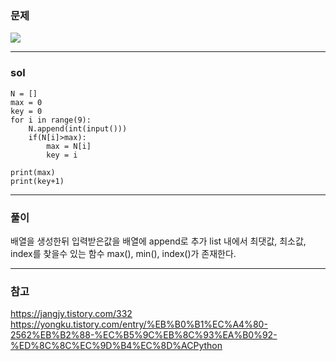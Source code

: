 ### 문제
![](https://images.velog.io/images/chestnut1044/post/f89ee608-1b63-4035-a6aa-0c565bacc92f/image.png)


---
### sol
```
N = []
max = 0
key = 0
for i in range(9):
    N.append(int(input()))
    if(N[i]>max):
        max = N[i]
        key = i

print(max)
print(key+1)
```


---
### 풀이
배열을 생성한뒤 입력받은값을 배열에 append로 추가
list 내에서 최댓값, 최소값, index를 찾을수 있는 함수
max(), min(), index()가 존재한다.


---
### 참고
https://jangjy.tistory.com/332
https://yongku.tistory.com/entry/%EB%B0%B1%EC%A4%80-2562%EB%B2%88-%EC%B5%9C%EB%8C%93%EA%B0%92-%ED%8C%8C%EC%9D%B4%EC%8D%ACPython